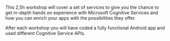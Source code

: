 This 2,5h workshop will cover a set of services to give you the chance to 
get in-depth hands on experience with Microsoft Cognitive Services and how you can enrich your apps with the 
possibilities they offer.  

After each workshop you will have coded a fully functional Android app and used different Cognitive Service APIs. 
